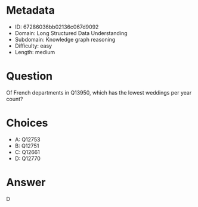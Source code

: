 # Metadata

- ID: 67286036bb02136c067d9092
- Domain: Long Structured Data Understanding
- Subdomain: Knowledge graph reasoning
- Difficulty: easy
- Length: medium

# Question

Of French departments in Q13950, which has the lowest weddings per year count?

# Choices

- A: Q12753
- B: Q12751
- C: Q12661
- D: Q12770

# Answer

D
